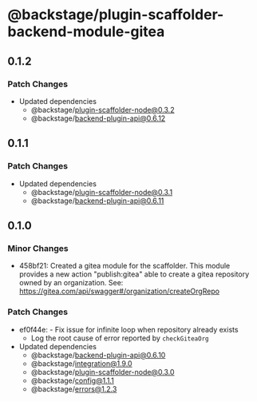 # @backstage/plugin-scaffolder-backend-module-gitea

## 0.1.2

### Patch Changes

- Updated dependencies
  - @backstage/plugin-scaffolder-node@0.3.2
  - @backstage/backend-plugin-api@0.6.12

## 0.1.1

### Patch Changes

- Updated dependencies
  - @backstage/plugin-scaffolder-node@0.3.1
  - @backstage/backend-plugin-api@0.6.11

## 0.1.0

### Minor Changes

- 458bf21: Created a gitea module for the scaffolder. This module provides a new action "publish:gitea" able to create a gitea repository owned by an organization. See: https://gitea.com/api/swagger#/organization/createOrgRepo

### Patch Changes

- ef0f44e: - Fix issue for infinite loop when repository already exists
  - Log the root cause of error reported by `checkGiteaOrg`
- Updated dependencies
  - @backstage/backend-plugin-api@0.6.10
  - @backstage/integration@1.9.0
  - @backstage/plugin-scaffolder-node@0.3.0
  - @backstage/config@1.1.1
  - @backstage/errors@1.2.3
